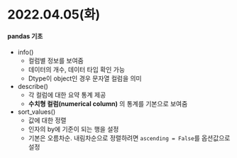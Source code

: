 # 2022.04.05(화)

#### pandas 기초
+ info() 
    - 컬럼별 정보를 보여줌
    - 데이터의 개수, 데이터 타입 확인 가능
    - Dtype이 object인 경우 문자열 컬럼을 의미
+ describe()
    - 각 컬럼에 대한 요약 통계 제공
    - **수치형 컬럼(numerical column)** 의 통계를 기본으로 보여줌
+ sort_values()
    - 값에 대한 정렬
    - 인자의 by에 기준이 되는 행을 설정
    - 기본은 오름차순. 내림차순으로 정렬하려면 `ascending = False`를 옵션값으로 설정